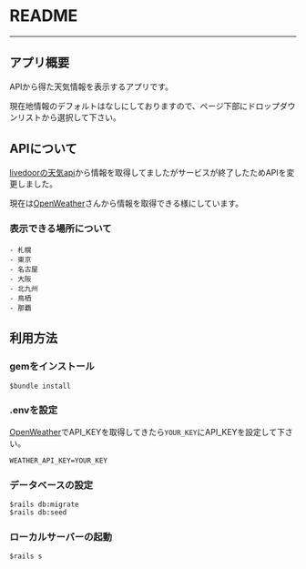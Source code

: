 # README
---

## アプリ概要
APIから得た天気情報を表示するアプリです。

現在地情報のデフォルトはなしにしておりますので、ページ下部にドロップダウンリストから選択して下さい。


## APIについて
[livedoorの天気api](https://help.livedoor.com/weather/index.html)から情報を取得してましたがサービスが終了したためAPIを変更しました。

現在は[OpenWeather](https://openweathermap.org)さんから情報を取得できる様にしています。

### 表示できる場所について
```
- 札幌
- 東京
- 名古屋
- 大阪
- 北九州
- 鳥栖
- 那覇
```

## 利用方法

### gemをインストール
```
$bundle install
```

### .envを設定
[OpenWeather](https://openweathermap.org)でAPI_KEYを取得してきたら`YOUR_KEY`にAPI_KEYを設定して下さい。

```
WEATHER_API_KEY=YOUR_KEY
```

### データベースの設定
```
$rails db:migrate
$rails db:seed
```

### ローカルサーバーの起動
```
$rails s
```
